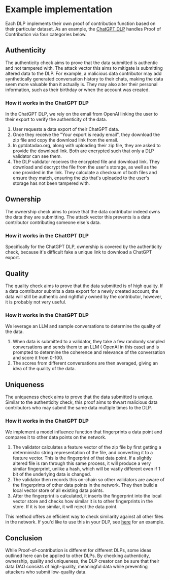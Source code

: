 # Example implementation

Each DLP implements their own proof of contribution function based on their particular dataset. As an example, the [ChatGPT DLP](https://gptdatadao.org) handles Proof of Contribution via four categories below.

## Authenticity

The authenticity check aims to prove that the data submitted is authentic and not tampered with. The attack vector this aims to mitigate is submitting altered data to the DLP. For example, a malicious data contributor may add synthetically generated conversation history to their chats, making the data seem more valuable than it actually is. They may also alter their personal information, such as their birthday or when the account was created.

### How it works in the ChatGPT DLP

In the ChatGPT DLP, we rely on the email from OpenAI linking the user to their export to verify the authenticity of the data.

1. User requests a data export of their ChatGPT data.
2. Once they receive the "Your export is ready email", they download the zip file and copy the download link from the email.
3. In gptdatadao.org, along with uploading their zip file, they are asked to provide the download link. Both are encrypted such that only a DLP validator can see them.
4. The DLP validator receives the encrypted file and download link. They download and decrypt the file from the user's storage, as well as the one provided in the link. They calculate a checksum of both files and ensure they match, ensuring the zip that's uploaded to the user's storage has not been tampered with.

## Ownership

The ownership check aims to prove that the data contributor indeed owns the data they are submitting. The attack vector this prevents is a data contributor contributing someone else's data.

### How it works in the ChatGPT DLP

Specifically for the ChatGPT DLP, ownership is covered by the authenticity check, because it's difficult fake a unique link to download a ChatGPT export.

## Quality

The quality check aims to prove that the data submitted is of high quality. If a data contributor submits a data export for a newly created account, the data will still be authentic and rightfully owned by the contributor, however, it is probably not very useful.

### How it works in the ChatGPT DLP

We leverage an LLM and sample conversations to determine the quality of the data.

1. When data is submitted to a validator, they take a few randomly sampled conversations and sends them to an LLM ( OpenAI in this case) and is prompted to determine the coherence and relevance of the conversation and score it from 0-100.
2. The scores from different conversations are then averaged, giving an idea of the quality of the data.

## Uniqueness

The uniqueness check aims to prove that the data submitted is unique. Similar to the authenticity check, this proof aims to thwart malicious data contributors who may submit the same data multiple times to the DLP.

### How it works in the ChatGPT DLP

We implement a model influence function that fingerprints a data point and compares it to other data points on the network.

1. The validator calculates a feature vector of the zip file by first getting a deterministic string representation of the file, and converting it to a feature vector. This is the fingerprint of that data point. If a slightly altered file is ran through this same process, it will produce a very similar fingerprint, unlike a hash, which will be vastly different even if 1 bit of the underlying data is changed.
2. The validator then records this on-chain so other validators are aware of the fingerprints of other data points in the network. They then build a local vector store of all existing data points.
3. After the fingerprint is calculated, it inserts the fingerprint into the local vector store and checks how similar it is to other fingerprints in the store. If it is too similar, it will reject the data point.

This method offers an efficient way to check similarity against all other files in the network. If you'd like to use this in your DLP, see [here](https://github.com/vana-com/vana-dlp-chatgpt/blob/main/tests/similarity.py) for an example.&#x20;

## Conclusion

While Proof-of-contribution is different for different DLPs, some ideas outlined here can be applied to other DLPs. By checking authenticity, ownership, quality and uniqueness, the DLP creator can be sure that their data DAO consists of high-quality, meaningful data while preventing attackers who submit low-quality data.
